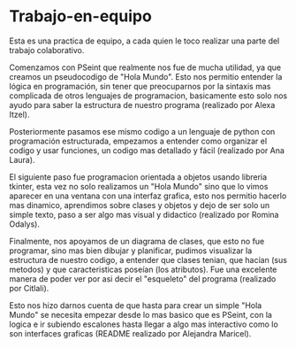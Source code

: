 # Trabajo-en-equipo
Esta es una practica de equipo, a cada quien le toco realizar una parte del trabajo colaborativo.

Comenzamos con PSeint que realmente nos fue de mucha utilidad, ya que creamos un pseudocodigo de "Hola Mundo". Esto nos permitio entender la lógica en programación, sin tener que preocuparnos por la sintaxis mas complicada de otros lenguajes de programacion, basicamente esto solo nos ayudo para saber la estructura de nuestro programa (realizado por Alexa Itzel). 

Posteriormente pasamos ese mismo codigo a un lenguaje de python con programación estructurada, empezamos a entender como organizar el codigo y usar funciones, un codigo mas detallado y fácil (realizado por Ana Laura).

El siguiente paso fue programacion orientada a objetos usando libreria tkinter, esta vez no solo realizamos un "Hola Mundo" sino que lo vimos aparecer en una ventana con una interfaz grafica, esto nos permitio hacerlo mas dinamico, aprendimos sobre clases y objetos y dejo de ser solo un simple texto, paso a ser algo mas visual y didactico (realizado por Romina Odalys).

Finalmente, nos apoyamos de un diagrama de clases, que esto no fue programar, sino mas bien dibujar y planificar, pudimos visualizar la estructura de nuestro codigo, a entender que clases tenian, que hacían (sus metodos) y que caracteristicas poseían (los atributos). Fue una excelente manera de poder ver por asi decir el "esqueleto" del programa (realizado por Citlali).

Esto nos hizo darnos cuenta de que hasta para crear un simple "Hola Mundo" se necesita empezar desde lo mas basico que es PSeint, con la logica e ir subiendo escalones hasta llegar a algo mas interactivo como lo son interfaces graficas (README realizado por Alejandra Maricel).
